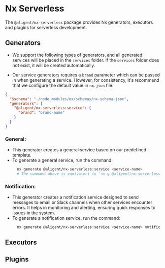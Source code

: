 # Nx Serverless

The `@aligent/nx-serverless` package provides Nx generators, executors and plugins for serverless development.

## Generators

- We support the following types of generators, and all generated services will be placed in the `services` folder. If the `services` folder does not exist, it will be created automatically.

- Our service generators requires a `brand` parameter which can be passed in when generating a service. However, for consistency, it's recommend that we configure the default value in `nx.json` file:

```json
{
  "$schema": "./node_modules/nx/schemas/nx-schema.json",
  "generators": {
    "@aligent/nx-serverless:service": {
      "brand": "brand-name"
    }
  }
}
```

### General:

- This generator creates a general service based on our predefined template.
- To generate a general service, run the command:
  ```bash
    nx generate @aligent/nx-serverless:service <service-name>
    # The command above is equivalent to 'nx g @aligent/nx-serverless:service <service-name> general'
  ```

### Notification:

- This generator creates a notification service designed to send messages to email or Slack channels when other services encounter errors. It helps in monitoring and alerting, ensuring quick responses to issues in the system.
- To generate a notification service, run the command:
  ```bash
    nx generate @aligent/nx-serverless:service <service-name> notification
  ```

## Executors

<!-- MI-198: To be implemented in near future -->

## Plugins

<!-- MI-198: To be implemented in near future -->
